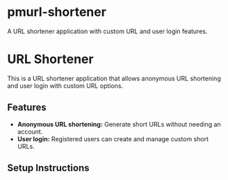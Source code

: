 # pmurl-shortener
A URL shortener application with custom URL and user login features.

# URL Shortener

This is a URL shortener application that allows anonymous URL shortening and user login with custom URL options.

## Features
- **Anonymous URL shortening:** Generate short URLs without needing an account.
- **User login:** Registered users can create and manage custom short URLs.

## Setup Instructions

